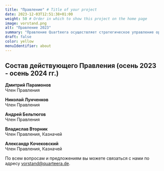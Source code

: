```yaml
---
title: "Правление" # Title of your project
date: 2023-12-03T12:51:38+01:00
weight: 50 # Order in which to show this project on the home page
image: vorstand.png
alt: "Правление 2023"
summary: "Правление Quarteera осуществляет стратегическое управление организацией, определяет приоритеты и ставит тактические цели, отвечает за кадровые вопросы."
draft: false
color: yellow
menuIdentifier: about
---
```


## Состав действующего Правления (осень 2023 - осень 2024 гг.)

**Дмитрий Парамонов**\
Член Правления

**Николай Лунченков**\
Член Правления

**Андрей Бельтюгов**\
Член Правления

**Владислав Вторник**\
Член Правления, Казначей

**Александр Кочековский**\
Член Правления, Казначей

По всем вопросам и предложениям вы можете связаться с нами по адресу [vorstand@quarteera.de](mailto:vorstand@quarteera.de).
